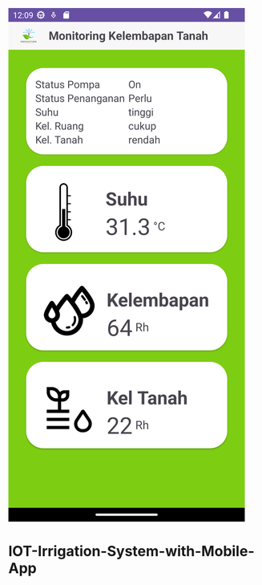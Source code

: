 ![alt_text](https://github.com/SalsabilaFatmasari/IOT-Irrigation-System-with-Mobile-App/blob/master/Screenshot_20230711_121007.png?raw=true)
# IOT-Irrigation-System-with-Mobile-App
